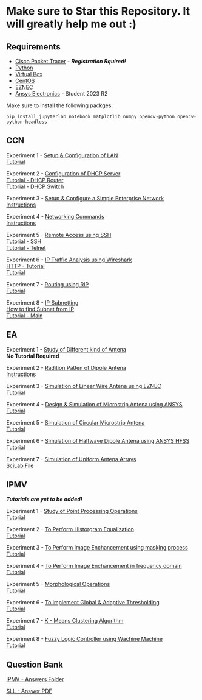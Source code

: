 # Make sure to Star this Repository. It will greatly help me out :)

## Requirements

-  [Cisco Packet Tracer](https://skillsforall.com/resources/lab-downloads) - ***Registration Rquired!*** </br>
-  [Python](https://www.python.org/downloads/)</br>
-  [Virtual Box](https://www.virtualbox.org/wiki/Downloads)</br>
-  [CentOS](https://centos.excellmedia.net/7.9.2009/isos/x86_64/CentOS-7-x86_64-Everything-2009.iso)</br>
-  [EZNEC](https://eznec.com/v7download/pro2+download.php)</br>
-  [Ansys Electronics](https://www.ansys.com/academic/students/ansys-electronics-desktop-student) - Student 2023 R2

Make sure to install the following packges:</br>
```
pip install jupyterlab notebook matplotlib numpy opencv-python opencv-python-headless
```

## CCN

Experiment 1 - [Setup & Configuration of LAN](/CCN/Exp-01/)  
[Tutorial](https://www.youtube.com/watch?v=AlR-zK2VaMM)

Experiment 2 - [Configuration of DHCP Server](/CCN/Exp-02/)  
[Tutorial - DHCP Router](https://www.youtube.com/watch?v=DsL_JEdMPXg)  
[Tutorial - DHCP Switch](https://youtu.be/pkjRP5bdkTU?si=C4DURGCgbY_Gyrs9)

Experiment 3 - [Setup & Configure a Simple Enterprise Network](/CCN/Exp-03/)  
[Instructions](/CCN/Exp%20-%2003/CCN%20-%203.pdf)  

Experiment 4 - [Networking Commands](/CCN/Exp-04/)  
[Instructions](/CCN/Exp%20-%2004/commands.txt)  

Experiment 5 - [Remote Access using SSH](/CCN/Exp-05/)  
[Tutorial - SSH](https://www.youtube.com/watch?v=KV2_ySUyYK0)  
[Tutorial - Telnet](https://youtu.be/7z3G86vGaow?si=WuaxVqjpQ5STEQNA)

Experiment 6 - [IP Traffic Analysis using Wireshark](/CCN/Exp-06/)</br>
[HTTP - Tutorial](/CCN/Exp%20-%2006/http-wireshark.mp4)  </br>
[Tutorial](https://www.youtube.com/watch?v=zWoHJ3oGRGY)  

Experiment 7 - [Routing using RIP](/CCN/Exp-07/)  
[Tutorial](https://www.youtube.com/watch?v=LuVQDjwuvjo)  

Experiment 8 - [IP Subnetting](/CCN/Exp-08/)  </br>
[How to find Subnet from IP](https://youtu.be/EZTQ61njgKI?si=_MD1i_jFao2d8z6z)</br>
[Tutorial - Main](https://youtu.be/3f9z-upxqW4?si=7KDrX7alBaknu-LH)  

## EA

Experiment 1 - [Study of Different kind of Antena](/EA/Exp-01/)  
**No Tutorial Required**

Experiment 2 - [Radition Patten of Dipole Antena](/EA/Exp-02/)  
[Instructions](/EA/Exp-02/instructions.txt)  

Experiment 3 - [Simulation of Linear Wire Antena using EZNEC](/EA/Exp-03/)  
[Tutorial](/EA/Exp-03/EA-3.mp4)  

Experiment 4 - [Design & Simulation of Microstrip Antena using ANSYS](/EA/Exp-04/)  
[Tutorial](https://youtu.be/LfhH-qs1E4I?si=LhtQkLNxgcVwynf_)  

Experiment 5 - [Simulation of Circular Microstrip Antena](/EA/Exp-05/)  
[Tutorial](https://www.youtube.com/watch?v=uk3kX0YshDY)  

Experiment 6 - [Simulation of Halfwave Dipole Antena using ANSYS HFSS](/EA/Exp-06/)  
[Tutorial](https://www.youtube.com/watch?v=w2zZY6IJHr8)  

Experiment 7 - [Simulation of Uniform Antena Arrays](/EA/Exp-07/)  
[SciLab File](/EA/Exp-07/7.sci)  

## IPMV
***Tutorials are yet to be added!***

Experiment 1 - [Study of Point Processing Operations](/IPMV/Exp-01/)  
[Tutorial]()  

Experiment 2 - [To Perform Historgram Equalization](/IPMV/Exp-02/)  
[Tutorial]()  

Experiment 3 - [To Perform Image Enchancement using masking process](/IPMV/Exp-03/)  
[Tutorial]()  

Experiment 4 - [To Perform Image Enchancement in frequency domain](/IPMV/Exp-04/)  
[Tutorial]()  

Experiment 5 - [Morphological Operations](/IPMV/Exp-05/)  
[Tutorial]()  

Experiment 6 - [To implement Global & Adaptive Thresholding](/IPMV/Exp-06/)  
[Tutorial]()  

Experiment 7 - [K - Means Clustering Algorithm](/IPMV/Exp-07/)  
[Tutorial]()  

Experiment 8 - [Fuzzy Logic Controller using Wachine Machine](/IPMV/Exp-08/)  
[Tutorial]()  

## Question Bank

[IPMV - Answers Folder](/IPMV/Question_Bank/Answers/)

[SLL - Answer PDF](/SLL/Question_Bank/SLL%20-%20QB.pdf)
